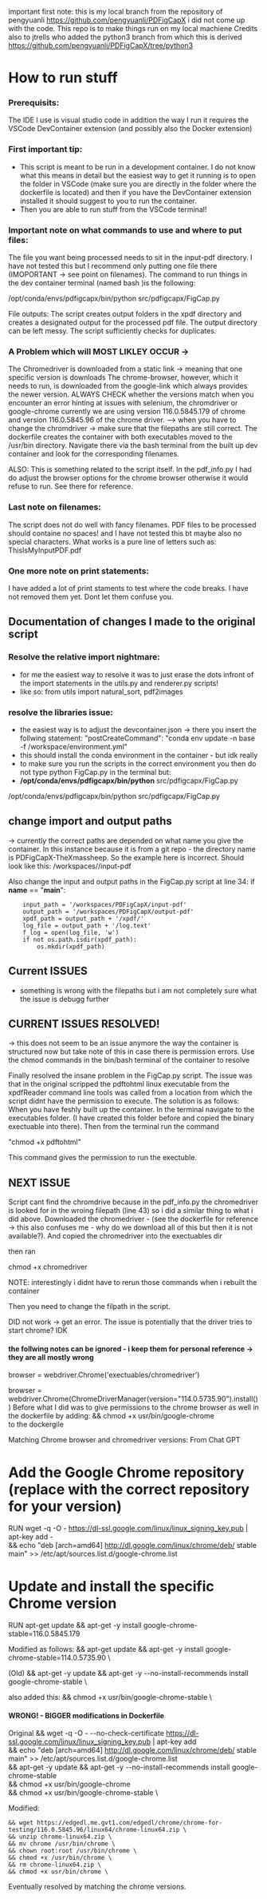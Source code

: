 important first note: this is my local branch from the repository of pengyuanli https://github.com/pengyuanli/PDFigCapX
i did not come up with the code. This repo is to make things run on my local machiene
Credits also to jtrells who added the python3 branch from which this is derived https://github.com/pengyuanli/PDFigCapX/tree/python3
# How to run stuff
### Prerequisits:
The IDE I use is visual studio code
in addition the way I run it requires the VSCode DevContainer extension (and possibly also the Docker extension)

### First important tip:
- This script is meant to be run in a development container. I do not know what this means in detail but the easiest way to get it running is to open the folder in VSCode (make sure you are directly in the folder where the dockerfile is located) and then if you have the DevContainer extension installed it should suggest to you to run the container. 
- Then you are able to run stuff from the VSCode terminal!

### Important note on what commands to use and where to put files:
The file you want being processed needs to sit in the input-pdf directory. I have not tested this but I recommend only putting one file there (IMOPORTANT -> see point on filenames).
The command to run things in the dev container terminal (named bash <yourcontainername>)is the following:
 
 /opt/conda/envs/pdfigcapx/bin/python src/pdfigcapx/FigCap.py

File outputs:
The script creates output folders in the xpdf directory and creates a designated output for the processed pdf file. The output directory can be left messy. The script sufficiently checks for duplicates.

### A Problem which will MOST LIKLEY OCCUR -> 
The Chromedriver is downloaded from a static link -> meaning that one specific version is downloads
The chrome-browser, however, which it needs to run, is downloaded from the google-link which always provides the newer version. 
ALWAYS CHECK whether the versions match when you encounter an error hinting at issues with selenium, the chromdriver or google-chrome
currently we are using version 116.0.5845.179 of chrome and version 116.0.5845.96 of the chrome driver.
--> when you have to change the chromdriver -> make sure that the filepaths are still correct. The dockerfile creates the container with both executables moved to the /usr/bin directory. Navigate there via the bash terminal from the built up dev container and look for the corresponding filenames.

ALSO:
This is something related to the script itself. In the pdf_info.py I had do adjust the browser options for the chrome browser otherwise it would refuse to run. See there for reference.


### Last note on filenames:
The script does not do well with fancy filenames. PDF files to be processed should containe no spaces! and I have not tested this bt maybe also no special characters. What works is a pure line of letters such as: ThisIsMyInputPDF.pdf

### One more note on print statements:
I have added a lot of print staments to test where the code breaks. I have not removed them yet. Dont let them confuse you.

## Documentation of changes I made to the original script

### Resolve the relative import nightmare:
- for me the easiest way to resolve it was to just erase the dots infront of the import statements in the utils.py and renderer.py scripts!
-   like so: from utils import natural_sort, pdf2images

### resolve the libraries issue:
- the easiest way is to adjust the devcontainer.json -> there you insert the follwing statement:
    "postCreateCommand": "conda env update -n base -f /workspace/environment.yml"
- this should install the conda environment in the container - but idk really
- to make sure you run the scripts in the correct environment you then do not type python FigCap.py in the terminal but:
-   **/opt/conda/envs/pdfigcapx/bin/python** src/pdfigcapx/FigCap.py

/opt/conda/envs/pdfigcapx/bin/python src/pdfigcapx/FigCap.py

## change import and output paths 
-> currently the correct paths are depended on what name you give the container. In this instance because it is from a git repo - the directory name is PDFigCapX-TheXmassheep. So the example here is incorrect. Should look like this: /workspaces/<your containername here>/input-pdf

Also change the input and output paths in the FigCap.py script at line 34:
    if __name__ == "__main__":

        input_path = '/workspaces/PDFigCapX/input-pdf'
        output_path = '/workspaces/PDFigCapX/output-pdf'
        xpdf_path = output_path + '/xpdf/'
        log_file = output_path + '/log.text'
        f_log = open(log_file, 'w')
        if not os.path.isdir(xpdf_path):
            os.mkdir(xpdf_path)




## Current ISSUES
- something is wrong with the filepaths but i am not completely sure what the issue is
debugg further

## CURRENT ISSUES RESOLVED!
-> this does not seem to be an issue anymore the way the container is structured now but take note of this in case there is permission errors. Use the chmod commands in the bin/bash terminal of the container to resolve

Finally resolved the insane problem in the FigCap.py script. The issue was that in the original scripped the pdftohtml linux executable from the xpdfReader command line tools was called from a location from which the script didnt have the permission to execute. The solution is as follows:
When you have feshly built up the container. In the terminal navigate to the executables folder. (I have created this folder before and copied the binary exectuable into there). Then from the terminal run the command 

"chmod +x pdftohtml" 

This command gives the permission to run the exectuble.

## NEXT ISSUE
Script cant find the chromdrive because in the pdf_info.py the chromedriver is looked for in the wroing filepath (line 43)
so i did a similar thing to what i did above. Downloaded the chromedriver - (see the dockerfile for reference -> this also confuses me - why do we download all of this but then it is not available?). And copied the chromedriver into the exectuables dir

then ran 

chmod +x chromedriver

NOTE: interestingly i didnt have to rerun those commands when i rebuilt the container

Then you need to change the filpath in the script.

DID not work -> get an error. The issue is potentially that the driver tries to start chrome? IDK

#### the follwing notes can be ignored - i keep them for personal reference -> they are all mostly wrong
browser = webdriver.Chrome('exectuables/chromedriver')

browser = webdriver.Chrome(ChromeDriverManager(version="114.0.5735.90").install())
Before what I did was to give permissions to the chrome browser as well in the dockerfile by adding:
    && chmod +x usr/bin/google-chrome \
to the dockergile

Matching Chrome browser and chromedriver versions:
From Chat GPT
# Add the Google Chrome repository (replace with the correct repository for your version)
RUN wget -q -O - https://dl-ssl.google.com/linux/linux_signing_key.pub | apt-key add - \
    && echo "deb [arch=amd64] http://dl.google.com/linux/chrome/deb/ stable main" >> /etc/apt/sources.list.d/google-chrome.list

# Update and install the specific Chrome version
RUN apt-get update && apt-get -y install google-chrome-stable=116.0.5845.179


Modified as follows:
&& apt-get update && apt-get -y install google-chrome-stable=114.0.5735.90 \

(Old)
&& apt-get -y update && apt-get -y --no-install-recommends install google-chrome-stable \

also added this:
    && chmod +x usr/bin/google-chrome-stable \


#### WRONG! -  BIGGER modifications in Dockerfile

Original
    && wget -q -O - --no-check-certificate https://dl-ssl.google.com/linux/linux_signing_key.pub | apt-key add \
    && echo "deb [arch=amd64]  http://dl.google.com/linux/chrome/deb/ stable main" >> /etc/apt/sources.list.d/google-chrome.list \
    && apt-get -y update && apt-get -y --no-install-recommends install google-chrome-stable \
    && chmod +x usr/bin/google-chrome \
    && chmod +x usr/bin/google-chrome-stable \

Modified:

    && wget https://edgedl.me.gvt1.com/edgedl/chrome/chrome-for-testing/116.0.5845.96/linux64/chrome-linux64.zip \
    && unzip chrome-linux64.zip \
    && mv chrome /usr/bin/chrome \
    && chown root:root /usr/bin/chrome \
    && chmod +x /usr/bin/chrome \
    && rm chrome-linux64.zip \
    && chmod +x usr/bin/chrome \
  

  Eventually resolved by matching the chrome versions. 
